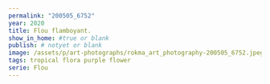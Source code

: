 ```yaml
---
permalink: "200505_6752"
year: 2020
title: Flou flamboyant.
show_in_home: #true or blank
publish: # notyet or blank
image: /assets/p/art-photographs/rokma_art_photography-200505_6752.jpeg
tags: tropical flora purple flower
serie: Flou
---
```

